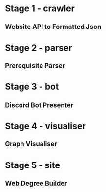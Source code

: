 # Stage 1 - crawler

## Website API to Formatted Json

# Stage 2 - parser

## Prerequisite Parser

# Stage 3 - bot

## Discord Bot Presenter

# Stage 4 - visualiser

## Graph Visualiser

# Stage 5 - site

## Web Degree Builder